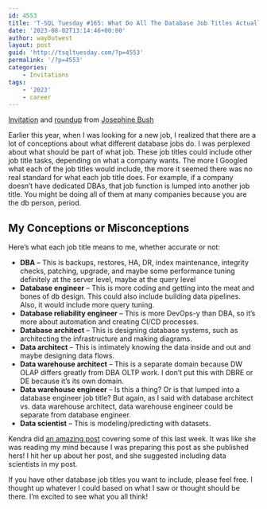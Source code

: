 ```yaml
---
id: 4553
title: 'T-SQL Tuesday #165: What Do All The Database Job Titles Actually Mean?'
date: '2023-08-02T13:14:46+00:00'
author: way0utwest
layout: post
guid: 'http://tsqltuesday.com/?p=4553'
permalink: '/?p=4553'
categories:
    - Invitations
tags:
    - '2023'
    - career
---
```


[Invitation](https://sqlkitty.com/t-sql-tuesday-165-database-job-titles/) and [roundup](https://sqlkitty.com/t-sql-tuesday-165-database-job-titles-roundup/) from [Josephine Bush](https://sqlkitty.com/)

Earlier this year, when I was looking for a new job, I realized that there are a lot of conceptions about what different database jobs do. I was perplexed about what should be part of what job. These job titles could include other job title tasks, depending on what a company wants. The more I Googled what each of the job titles would include, the more it seemed there was no real standard for what each job title does. For example, if a company doesn’t have dedicated DBAs, that job function is lumped into another job title. You might be doing all of them at many companies because you are the db person, period.

## My Conceptions or Misconceptions

Here’s what each job title means to me, whether accurate or not:

- **DBA** – This is backups, restores, HA, DR, index maintenance, integrity checks, patching, upgrade, and maybe some performance tuning definitely at the server level, maybe at the query level
- **Database engineer** – This is more coding and getting into the meat and bones of db design. This could also include building data pipelines. Also, it would include more query tuning.
- **Database reliability engineer** – This is more DevOps-y than DBA, so it’s more about automation and creating CI/CD processes.
- **Database architect** – This is designing database systems, such as architecting the infrastructure and making diagrams.
- **Data architect** – This is intimately knowing the data inside and out and maybe designing data flows.
- **Data warehouse architect** – This is a separate domain because DW OLAP differs greatly from DBA OLTP work. I don’t put this with DBRE or DE because it’s its own domain.
- **Data warehouse engineer** – Is this a thing? Or is that lumped into a database engineer job title? But again, as I said with database architect vs. data warehouse architect, data warehouse engineer could be separate from database engineer.
- **Data scientist** – This is modeling/predicting with datasets.

Kendra did [an amazing post](https://littlekendra.com/2023/07/26/data-careers-dba-dbre-data-engineer/) covering some of this last week. It was like she was reading my mind because I was preparing this post as she published hers! I hit her up about her post, and she suggested including data scientists in my post.

If you have other database job titles you want to include, please feel free. I thought up whatever I could based on what I saw or thought should be there. I’m excited to see what you all think!